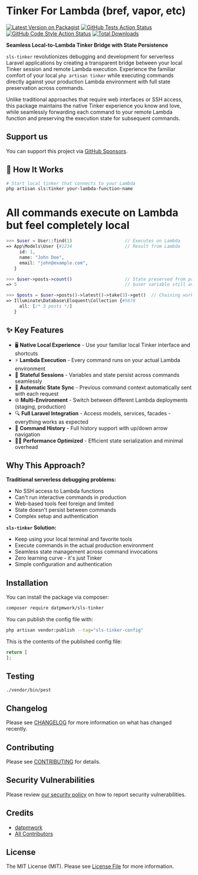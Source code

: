# Tinker For Lambda (bref, vapor, etc)

[![Latest Version on Packagist](https://img.shields.io/packagist/v/datpmwork/sls-tinker.svg?style=flat-square)](https://packagist.org/packages/datpmwork/sls-tinker)
[![GitHub Tests Action Status](https://img.shields.io/github/actions/workflow/status/datpmwork/sls-tinker/run-tests.yml?branch=main&label=tests&style=flat-square)](https://github.com/datpmwork/sls-tinker/actions?query=workflow%3Arun-tests+branch%3Amain)
[![GitHub Code Style Action Status](https://img.shields.io/github/actions/workflow/status/datpmwork/sls-tinker/fix-php-code-style-issues.yml?branch=main&label=code%20style&style=flat-square)](https://github.com/datpmwork/sls-tinker/actions?query=workflow%3A"Fix+PHP+code+style+issues"+branch%3Amain)
[![Total Downloads](https://img.shields.io/packagist/dt/datpmwork/sls-tinker.svg?style=flat-square)](https://packagist.org/packages/datpmwork/sls-tinker)

**Seamless Local-to-Lambda Tinker Bridge with State Persistence**

`sls-tinker` revolutionizes debugging and development for serverless Laravel applications by creating a transparent bridge between your local Tinker session and remote Lambda execution. Experience the familiar comfort of your local `php artisan tinker` while executing commands directly against your production Lambda environment with full state preservation across commands.

Unlike traditional approaches that require web interfaces or SSH access, this package maintains the native Tinker experience you know and love, while seamlessly forwarding each command to your remote Lambda function and preserving the execution state for subsequent commands.

## Support us

You can support this project via [GitHub Sponsors](https://github.com/sponsors/datpmwork).

## 🚀 How It Works

```bash
# Start local tinker that connects to your Lambda
php artisan sls:tinker your-lambda-function-name
```

# All commands execute on Lambda but feel completely local

```php
>>> $user = User::find(1)                    // Executes on Lambda
=> App\Models\User {#1234                    // Result from Lambda
     id: 1,
     name: "John Doe",
     email: "john@example.com",
   }

>>> $user->posts->count()                    // State preserved from previous command
=> 5                                         // $user variable still available

>>> $posts = $user->posts()->latest()->take(3)->get()  // Chaining works perfectly
=> Illuminate\Database\Eloquent\Collection {#5678
     all: [/* 3 posts */]
   }
```

## ✨ Key Features

- 🖥️ **Native Local Experience** - Use your familiar local Tinker interface and shortcuts
- ⚡ **Lambda Execution** - Every command runs on your actual Lambda environment
- 💾 **Stateful Sessions** - Variables and state persist across commands seamlessly
- 🔄 **Automatic State Sync** - Previous command context automatically sent with each request
- 🌐 **Multi-Environment** - Switch between different Lambda deployments (staging, production)
- 🔍 **Full Laravel Integration** - Access models, services, facades - everything works as expected
- 📝 **Command History** - Full history support with up/down arrow navigation
- 🏃‍♂️ **Performance Optimized** - Efficient state serialization and minimal overhead

## Why This Approach?

**Traditional serverless debugging problems:**
- No SSH access to Lambda functions
- Can't run interactive commands in production
- Web-based tools feel foreign and limited
- State doesn't persist between commands
- Complex setup and authentication

**`sls-tinker` Solution:**
- Keep using your local terminal and favorite tools
- Execute commands in the actual production environment
- Seamless state management across command invocations
- Zero learning curve - it's just Tinker
- Simple configuration and authentication

## Installation

You can install the package via composer:

```bash
composer require datpmwork/sls-tinker
```

You can publish the config file with:

```bash
php artisan vendor:publish --tag="sls-tinker-config"
```

This is the contents of the published config file:

```php
return [
];
```

## Testing

```bash
./vendor/bin/pest
```

## Changelog

Please see [CHANGELOG](CHANGELOG.md) for more information on what has changed recently.

## Contributing

Please see [CONTRIBUTING](CONTRIBUTING.md) for details.

## Security Vulnerabilities

Please review [our security policy](../../security/policy) on how to report security vulnerabilities.

## Credits

- [datpmwork](https://github.com/datpmwork)
- [All Contributors](../../contributors)

## License

The MIT License (MIT). Please see [License File](LICENSE.md) for more information.
